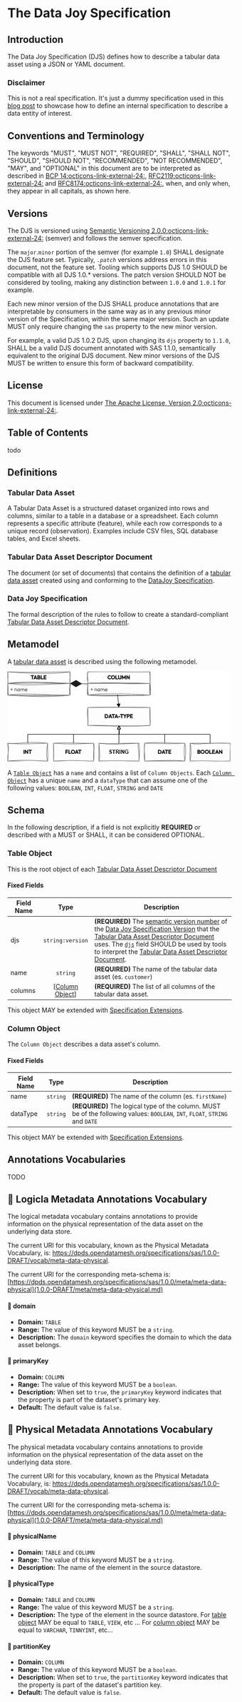 # The Data Joy Specification

## Introduction

The Data Joy Specification (DJS) defines how to describe a tabular data asset using a JSON or YAML document.

### Disclaimer
This is not a real specification. It's just a dummy specification used in this [blog post](#) to showcase how to define an internal specification to describe a data entity of interest. 

## Conventions and Terminology
The keywords "MUST", "MUST NOT", "REQUIRED", "SHALL", "SHALL NOT", "SHOULD", "SHOULD NOT", "RECOMMENDED", "NOT RECOMMENDED", "MAY", and "OPTIONAL" in this document are to be interpreted as described in <a href="https://tools.ietf.org/html/bcp14" target="_blank">BCP 14:octicons-link-external-24:</a>, <a href="https://tools.ietf.org/html/rfc2119" target="_blank">RFC2119:octicons-link-external-24:</a> and <a href="https://tools.ietf.org/html/rfc8174" target="_blank">RFC8174:octicons-link-external-24:</a>, when, and only when, they appear in all capitals, as shown here.

## <a name="versions"></a>Versions

The DJS is versioned using <a href="https://semver.org/spec/v2.0.0.html)" target="_blank">Semantic Versioning 2.0.0:octicons-link-external-24:</a> (semver) and follows the semver specification.

The `major`.`minor` portion of the semver (for example `1.0`) SHALL designate the DJS feature set. Typically, *`.patch`* versions address errors in this document, not the feature set. Tooling which supports DJS 1.0 SHOULD be compatible with all DJS 1.0.\* versions. The patch version SHOULD NOT be considered by tooling, making any distinction between `1.0.0` and `1.0.1` for example.

Each new minor version of the DJS SHALL produce annotations that are interpretable by consumers in the same way as in any previous minor version of the Specification, within the same major version. Such an update MUST only require changing the `sas` property to the new minor version.

For example, a valid DJS 1.0.2 DJS, upon changing its `djs` property to `1.1.0`, SHALL be a valid DJS document annotated with SAS 1.1.0, semantically equivalent to the original DJS document. New minor versions of the DJS MUST be written to ensure this form of backward compatibility.

## License
This document is licensed under <a href="https://www.apache.org/licenses/LICENSE-2.0.html" target="_blank">The Apache License, Version 2.0:octicons-link-external-24:</a>.

## Table of Contents
todo

## <a name="definitions"></a>Definitions

### <a name="definitionsDjsTabularDataAsset"></a>Tabular Data Asset
A Tabular Data Asset is a structured dataset organized into rows and columns, similar to a table in a database or a spreadsheet. Each column represents a specific attribute (feature), while each row corresponds to a unique record (observation). Examples include CSV files, SQL database tables, and Excel sheets.

### <a name="definitionsDjsTabularDataAssetDescriptorDoc"></a>Tabular Data Asset Descriptor Document
The document (or set of documents) that contains the definition of a [tabular data asset](#tabular-data-asset) created using and conforming to the [DataJoy Specification](#data-joy-specification).

### <a name="definitionDjsSpecification"></a>Data Joy Specification
The formal description of the rules to follow to create a standard-compliant [Tabular Data Asset Descriptor Document](#tabular-data-asset-descriptor-document).


## <a name="metamodel"></a>Metamodel
A [tabular data asset](#tabular-data-asset) is described using the following metamodel.

![DJS Meta Model](1.0.0/images/djs-metamodel.png)

A [`Table Object`](table-object) has a `name` and contains a list of `Column Objects`. Each [`Column Object`](column-object) has a unique `name` and a `dataType` that can assume one of the following values: `BOOLEAN`, `INT`, `FLOAT`, `STRING` and `DATE`

## <a name="schema"></a>Schema

In the following description, if a field is not explicitly **REQUIRED** or described with a MUST or SHALL, it can be considered OPTIONAL.


### <a name="djsTableObject"></a>Table Object
This is the root object of each [Tabular Data Asset Descriptor Document](#tabular-data-asset-descriptor-document)


#### Fixed Fields

Field Name | Type | Description
---|:---:|---
<a name="djsSpecVersion"></a>djs | `string:version` | **(REQUIRED)** The [semantic version number](https://semver.org/spec/v2.0.0.html) of the [Data Joy Specification Version](#versions) that the [Tabular Data Asset Descriptor Document](#tabular-data-asset-descriptor-document) uses. The [`djs`](#djsSpecVersion) field SHOULD be used by tools to interpret the [Tabular Data Asset Descriptor Document](#tabular-data-asset-descriptor-document). 
<a name="djsTableName"></a>name| `string`|**(REQUIRED)** The name of the tabular data asset (es. `customer`)
<a name="djsTableColumns"></a>columns | \[[Column Object](#column-object)\] | **(REQUIRED)** The list of all columns of the tabular data asset.

This object MAY be extended with [Specification Extensions](#specification-extensions).

### <a name="djsColumnObject"></a>Column Object

The `Column Object` describes a data asset's column.

#### Fixed Fields

Field Name | Type | Description
---|:---:|---
<a name="djsColumnName"></a>name| `string`|**(REQUIRED)** The name of the column (es. `firstName`)
<a name="djsColumnType"></a>dataType |  `string` | **(REQUIRED)** The logical type of the column. MUST be of the following values: `BOOLEAN`, `INT`, `FLOAT`, `STRING` and `DATE`

This object MAY be extended with [Specification Extensions](#specification-extensions).

## <a name="metamodel"></a>Annotations Vocabularies
TODO

## <a name="vocab-meta-data-logical"></a>📒 Logicla Metadata Annotations Vocabulary

The logical metadata vocabulary contains annotations to provide information on the physical representation of the data asset on the underlying data store.

The current URI for this vocabulary, known as the Physical Metadata Vocabulary, is:  [<https://dpds.opendatamesh.org/specifications/sas/1.0.0-DRAFT/vocab/meta-data-physical>](1.0.0-DRAFT/vocab/meta-data-physical.md).

The current URI for the corresponding meta-schema is: [https://dpds.opendatamesh.org/specifications/sas/1.0.0/meta/meta-data-physical](1.0.0-DRAFT/meta/meta-data-physical.md)

<!-- domain -->
####  <a name="vocab-meta-data-logical-kw-domain"></a>🔑 domain

- **Domain:** `TABLE`
- **Range:** The value of this keyword MUST be a `string`.
- **Description:** The `domain` keyword specifies the domain to which the data asset belongs.

<!-- primaryKey -->
####  <a name="vocab-meta-data-logical-kw-primaryKey"></a>🔑 primaryKey

- **Domain:** `COLUMN`
- **Range:** The value of this keyword MUST be a `boolean`. 
- **Description:** When set to `true`, the `primaryKey` keyword indicates that the property is part of the dataset's primary key.
- **Default:** The default value is `false`.

## <a name="vocab-meta-data"></a>📒 Physical Metadata Annotations Vocabulary

The physical metadata vocabulary contains annotations to provide information on the physical representation of the data asset on the underlying data store.

The current URI for this vocabulary, known as the Physical Metadata Vocabulary, is:  [<https://dpds.opendatamesh.org/specifications/sas/1.0.0-DRAFT/vocab/meta-data-physical>](1.0.0-DRAFT/vocab/meta-data-physical.md).

The current URI for the corresponding meta-schema is: [https://dpds.opendatamesh.org/specifications/sas/1.0.0/meta/meta-data-physical](1.0.0-DRAFT/meta/meta-data-physical.md)


<!-- physicalName -->
####  <a name="vocab-meta-physicl-kw-physical-name"></a>🔑 physicalName

- **Domain:** `TABLE` and `COLUMN`
- **Range:** The value of this keyword MUST be a `string`.  
- **Description:** The name of the element in the source datastore.

<!-- physicalType -->
####  <a name="vocab-meta-data-physical-kw-physicalType"></a>🔑 physicalType

- **Domain:** `TABLE` and `COLUMN`
- **Range:** The value of this keyword MUST be a `string`.  
- **Description:** The type of the element in the source datastore. For [table object](table-object) MAY be equal to `TABLE`, `VIEW`, etc ... For [column object](column-object) MAY be equal to `VARCHAR`, `TINNYINT`, etc...

<!-- partitionKey -->
####  <a name="vocab-meta-data-physical-kw-partitionKey"></a>🔑 partitionKey

- **Domain:** `COLUMN`
- **Range:** The value of this keyword MUST be a `boolean`. 
- **Description:** When set to `true`, the `partitionKey` keyword indicates that the property is part of the dataset's partition key.
- **Default:** The default value is `false`.







